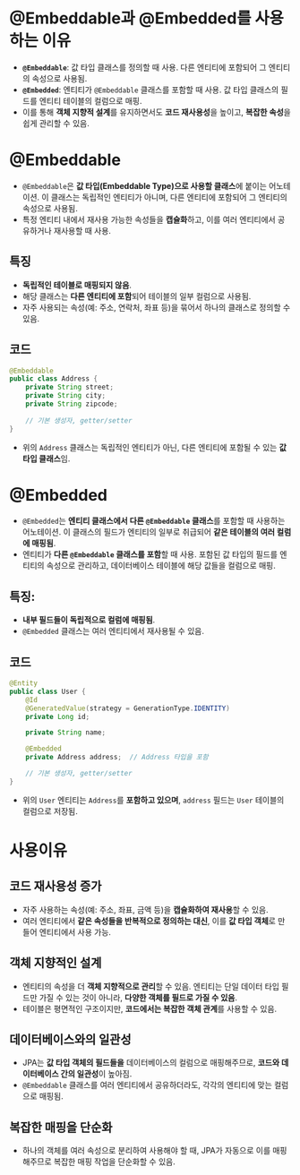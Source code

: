 # @Embeddable과 @Embedded를 사용하는 이유

- **`@Embeddable`**: 값 타입 클래스를 정의할 때 사용. 다른 엔티티에 포함되어 그 엔티티의 속성으로 사용됨.
- **`@Embedded`**: 엔티티가 `@Embeddable` 클래스를 포함할 때 사용. 값 타입 클래스의 필드를 엔티티 테이블의 컬럼으로 매핑.
- 이를 통해 **객체 지향적 설계**를 유지하면서도 **코드 재사용성**을 높이고, **복잡한 속성**을 쉽게 관리할 수 있음.

# @Embeddable

- `@Embeddable`은 **값 타입(Embeddable Type)으로 사용할 클래스**에 붙이는 어노테이션. 이 클래스는 독립적인 엔티티가 아니며, 다른 엔티티에 포함되어 그 엔티티의 속성으로 사용됨.
- 특정 엔티티 내에서 재사용 가능한 속성들을 **캡슐화**하고, 이를 여러 엔티티에서 공유하거나 재사용할 때 사용.

## 특징

- **독립적인 테이블로 매핑되지 않음**.
- 해당 클래스는 **다른 엔티티에 포함**되어 테이블의 일부 컬럼으로 사용됨.
- 자주 사용되는 속성(예: 주소, 연락처, 좌표 등)을 묶어서 하나의 클래스로 정의할 수 있음.

## 코드

```java
@Embeddable
public class Address {
    private String street;
    private String city;
    private String zipcode;
    
    // 기본 생성자, getter/setter
}

```

- 위의 `Address` 클래스는 독립적인 엔티티가 아닌, 다른 엔티티에 포함될 수 있는 **값 타입 클래스**임.

# @Embedded

- `@Embedded`는 **엔티티 클래스에서 다른 `@Embeddable` 클래스**를 포함할 때 사용하는 어노테이션. 이 클래스의 필드가 엔티티의 일부로 취급되어 **같은 테이블의 여러 컬럼에 매핑됨**.
- 엔티티가 **다른 `@Embeddable` 클래스를 포함**할 때 사용. 포함된 값 타입의 필드를 엔티티의 속성으로 관리하고, 데이터베이스 테이블에 해당 값들을 컬럼으로 매핑.

## **특징**:

- **내부 필드들이 독립적으로 컬럼에 매핑됨**.
- `@Embedded` 클래스는 여러 엔티티에서 재사용될 수 있음.

## 코드

```java
@Entity
public class User {
    @Id
    @GeneratedValue(strategy = GenerationType.IDENTITY)
    private Long id;

    private String name;

    @Embedded
    private Address address;  // Address 타입을 포함

    // 기본 생성자, getter/setter
}

```

- 위의 `User` 엔티티는 `Address`를 **포함하고 있으며**, `address` 필드는 `User` 테이블의 컬럼으로 저장됨.

# 사용이유

## **코드 재사용성 증가**

- 자주 사용하는 속성(예: 주소, 좌표, 금액 등)을 **캡슐화하여 재사용**할 수 있음.
- 여러 엔티티에서 **같은 속성들을 반복적으로 정의하는 대신**, 이를 **값 타입 객체**로 만들어 엔티티에서 사용 가능.

## **객체 지향적인 설계**

- 엔티티의 속성을 더 **객체 지향적으로 관리**할 수 있음. 엔티티는 단일 데이터 타입 필드만 가질 수 있는 것이 아니라, **다양한 객체를 필드로 가질 수 있음**.
- 테이블은 평면적인 구조이지만, **코드에서는 복잡한 객체 관계**를 사용할 수 있음.

## **데이터베이스와의 일관성**

- JPA는 **값 타입 객체의 필드들을** 데이터베이스의 컬럼으로 매핑해주므로, **코드와 데이터베이스 간의 일관성**이 높아짐.
- `@Embeddable` 클래스를 여러 엔티티에서 공유하더라도, 각각의 엔티티에 맞는 컬럼으로 매핑됨.

## **복잡한 매핑을 단순화**

- 하나의 객체를 여러 속성으로 분리하여 사용해야 할 때, JPA가 자동으로 이를 매핑해주므로 복잡한 매핑 작업을 단순화할 수 있음.